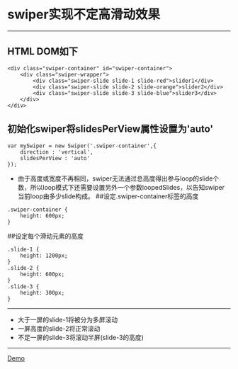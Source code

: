 # swiper实现不定高滑动效果
---
## HTML DOM如下
```
<div class="swiper-container" id="swiper-container">
	<div class="swiper-wrapper">
		<div class="swiper-slide slide-1 slide-red">slider1</div>
		<div class="swiper-slide slide-2 slide-orange">slider2</div>
		<div class="swiper-slide slide-3 slide-blue">slider3</div>
	</div>
</div>
```
## 初始化swiper将slidesPerView属性设置为'auto'
```
var mySwiper = new Swiper('.swiper-container',{
	direction : 'vertical',
	slidesPerView : 'auto'
});
```
* 由于高度或宽度不再相同，swiper无法通过总高度得出参与loop的slide个数，所以loop模式下还需要设置另外一个参数loopedSlides，以告知swiper当前loop由多少slide构成。
##设定.swiper-container标签的高度
```
.swiper-container {
	height: 600px;
}
```
##设定每个滑动元素的高度
```
.slide-1 {
	height: 1200px;
}
.slide-2 {
	height: 600px;
}
.slide-3 {
	height: 300px;
}
```
---
* 大于一屏的slide-1将被分为多屏滚动
* 一屏高度的slide-2将正常滚动
* 不足一屏的slide-3将滚动半屏(slide-3的高度)
---

[Demo](Notebook/slidesPerView.html)

